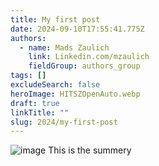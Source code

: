 ```yaml
---
title: My first post
date: 2024-09-10T17:55:41.775Z
authors:
  - name: Mads Zaulich
    link: Linkedin.com/mzaulich
    fieldGroup: authors_group
tags: []
excludeSearch: false
heroImage: HITSZOpenAuto.webp
draft: true
linkTitle: ""
slug: 2024/my-first-post
---
```

![image](/images/test.webp)
This is the summery
<!--more-->